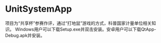 # UnitSystemApp
项目为“共享杯”参赛作评，通过“打地鼠”游戏的方式，科普国家计量单位相关知识。
Windows用户可以下载Setup.exe并双击安装。安卓用户可以下载QtApp-Debug.apk并安装。
